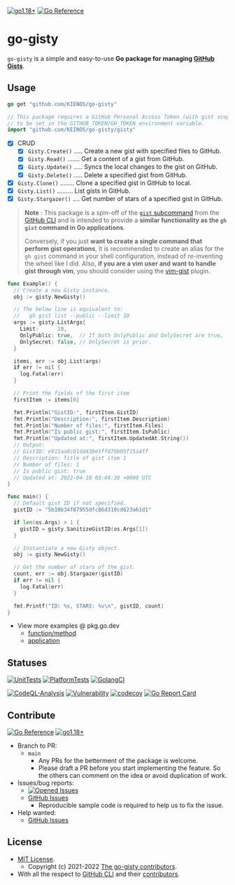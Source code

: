 [![go1.18+](https://img.shields.io/badge/Go-1.18+-blue?logo=go)](https://github.com/KEINOS/go-gisty/blob/main/.github/workflows/unit-tests.yml#L81 "Supported versions")
[![Go Reference](https://pkg.go.dev/badge/github.com/KEINOS/go-gisty.svg)](https://pkg.go.dev/github.com/KEINOS/go-gisty/gisty)
# go-gisty

`go-gisty` is a simple and easy-to-use **Go package for managing [GitHub Gists](https://docs.github.com/en/get-started/writing-on-github/editing-and-sharing-content-with-gists/creating-gists#about-gists)**.

## Usage

```go
go get "github.com/KIENOS/go-gisty"
```

```go
// This package requires a GitHub Personal Access Token (with gist scope)
// to be set in the GITHUB_TOKEN/GH_TOKEN environment variable.
import "github.com/KEINOS/go-gisty/gisty"
```

- [x] CRUD
  - [x] `Gisty.Create()` ..... Create a new gist with specified files to GitHub.
  - [x] `Gisty.Read()` ....... Get a content of a gist from GitHub.
  - [x] `Gisty.Update()` ..... Syncs the local changes to the gist on GitHub.
  - [x] `Gisty.Delete()` ..... Delete a specified gist from GitHub.
- [x] `Gisty.Clone()` ........ Clone a specified gist in GitHub to local.
- [x] `Gisty.List()` ......... List gists in GitHub.
- [x] `Gisty.Stargazer()` .... Get number of stars of a specified gist in GitHub.

> __Note__ : This package is a spin-off of the [`gist` subcommand](https://github.com/cli/cli/tree/trunk/pkg/cmd/gist) from the [GitHub CLI](https://docs.github.com/en/github-cli/github-cli/about-github-cli) and is intended to provide a **similar functionality as the `gh gist` command in Go applications**.
>
> Conversely, if you just **want to create a single command that perform gist operations**, it is recommended to create an alias for the `gh gist` command in your shell configuration, instead of re-inventing the wheel like I did. Also, **if you are a vim user and want to handle gist through vim**, you should consider using the [vim-gist](https://github.com/mattn/vim-gist) plugin.

```go
func Example() {
  // Create a new Gisty instance.
  obj := gisty.NewGisty()

  // The below line is equivalent to:
  //   gh gist list --public --limit 10
  args := gisty.ListArgs{
    Limit:      10,
    OnlyPublic: true,  // If both OnlyPublic and OnlySecret are true,
    OnlySecret: false, // OnlySecret is prior.
  }

  items, err := obj.List(args)
  if err != nil {
    log.Fatal(err)
  }

  // Print the fields of the first item
  firstItem := items[0]

  fmt.Println("GistID:", firstItem.GistID)
  fmt.Println("Description:", firstItem.Description)
  fmt.Println("Number of files:", firstItem.Files)
  fmt.Println("Is public gist:", firstItem.IsPublic)
  fmt.Println("Updated at:", firstItem.UpdatedAt.String())
  // Output:
  // GistID: e915aa8c01dd438e3ffd79b05f15a4ff
  // Description: Title of gist item 1
  // Number of files: 1
  // Is public gist: true
  // Updated at: 2022-04-18 03:04:38 +0000 UTC
}
```

```go
func main() {
  // Default gist ID if not specified.
  gistID := "5b10b34f87955dfc86d310cd623a61d1"

  if len(os.Args) > 1 {
    gistID = gisty.SanitizeGistID(os.Args[1])
  }

  // Instantiate a new Gisty object.
  obj := gisty.NewGisty()

  // Get the number of stars of the gist.
  count, err := obj.Stargazer(gistID)
  if err != nil {
    log.Fatal(err)
  }

  fmt.Printf("ID: %s, STARS: %v\n", gistID, count)
}
```

- View more examples @ pkg.go.dev
  - [function/method](https://pkg.go.dev/github.com/KEINOS/go-gisty/gisty#pkg-examples)
  - [application](https://pkg.go.dev/github.com/KEINOS/go-gisty/_examples)

## Statuses

[![UnitTests](https://github.com/KEINOS/go-gisty/actions/workflows/unit-tests.yml/badge.svg)](https://github.com/KEINOS/go-gisty/actions/workflows/unit-tests.yml "Unit tests on various Go versions. From Go 1.18 to the latest.")
[![PlatformTests](https://github.com/KEINOS/go-gisty/actions/workflows/platform-tests.yml/badge.svg)](https://github.com/KEINOS/go-gisty/actions/workflows/platform-tests.yml "Unit tests on various platforms. Such as Linux, macOS and Windows.")
[![GolangCI](https://github.com/KEINOS/go-gisty/actions/workflows/golangci-lint.yml/badge.svg)](https://github.com/KEINOS/go-gisty/actions/workflows/golangci-lint.yml "Lint and static analysis via golangci-lint.")

[![CodeQL-Analysis](https://github.com/KEINOS/go-gisty/actions/workflows/codeQL-analysis.yml/badge.svg)](https://github.com/KEINOS/go-gisty/actions/workflows/codeQL-analysis.yml "Vulnerability scan using CodeQL.")
[![Vulnerability](https://github.com/KEINOS/go-gisty/actions/workflows/vulnerability.yml/badge.svg)](https://github.com/KEINOS/go-gisty/actions/workflows/vulnerability.yml "Vulnerability scan using govulncheck.")
[![codecov](https://codecov.io/gh/KEINOS/go-gisty/branch/main/graph/badge.svg?token=JVY7WUeUFz)](https://codecov.io/gh/KEINOS/go-gisty "Code coverage")
[![Go Report Card](https://goreportcard.com/badge/github.com/KEINOS/go-gisty)](https://goreportcard.com/report/github.com/KEINOS/go-gisty "Code quality")

## Contribute
[![Go Reference](https://pkg.go.dev/badge/github.com/KEINOS/go-gisty.svg)](https://pkg.go.dev/github.com/KEINOS/go-gisty)
[![go1.18+](https://img.shields.io/badge/Go-1.18+-blue?logo=go)](https://github.com/KEINOS/go-gisty/blob/main/.github/workflows/unit-tests.yml#L81 "Supported versions")

- Branch to PR:
  - `main`
    - Any PRs for the betterment of the package is welcome.
    - Please draft a PR before you start implementing the feature. So the others can comment on the idea or avoid duplication of work.
- Issues/bug reports:
  - [![Opened Issues](https://img.shields.io/github/issues/KEINOS/go-gisty?color=lightblue&logo=github)](https://github.com/KEINOS/go-gisty/issues "opened issues")
  - [GitHub Issues](https://github.com/KEINOS/go-gisty/issues)
    - Reproducible sample code is required to help us to fix the issue.
- Help wanted:
  - [GitHub Issues](https://github.com/KEINOS/go-gisty/issues?q=is%3Aopen+is%3Aissue+label%3A%22help+wanted%22)

## License

- [MIT License](https://github.com/KEINOS/go-gisty/blob/main/LICENSE).
  - Copyright (c) 2021-2022 [The go-gisty contributors](https://github.com/KEINOS/go-gisty/graphs/contributors).
- With all the respect to [GitHub CLI](https://github.com/cli/cli/blob/trunk/LICENSE) and their [contributors](https://github.com/cli/cli/graphs/contributors).
